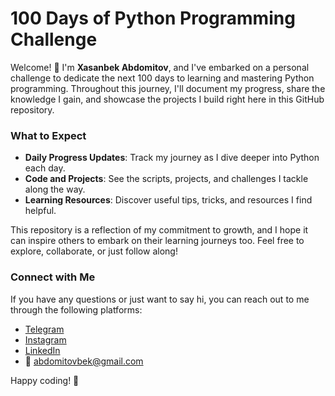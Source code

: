 # 100 Days of Python Programming Challenge

Welcome! 👋
I'm **Xasanbek Abdomitov**, and I've embarked on a personal challenge to dedicate the next 100 days to learning and mastering Python programming. Throughout this journey, I'll document my progress, share the knowledge I gain, and showcase the projects I build right here in this GitHub repository.

### What to Expect
- **Daily Progress Updates**: Track my journey as I dive deeper into Python each day.
- **Code and Projects**: See the scripts, projects, and challenges I tackle along the way.
- **Learning Resources**: Discover useful tips, tricks, and resources I find helpful.

This repository is a reflection of my commitment to growth, and I hope it can inspire others to embark on their learning journeys too. Feel free to explore, collaborate, or just follow along!

### Connect with Me
If you have any questions or just want to say hi, you can reach out to me through the following platforms:
- [Telegram](https://t.me/abdomitov_bek)
- [Instagram](https://www.instagram.com/abdomitov_bek)
- [LinkedIn](https://www.linkedin.com/in/xasanbek-abdomitov/)
- 📧 abdomitovbek@gmail.com

Happy coding! 🚀
